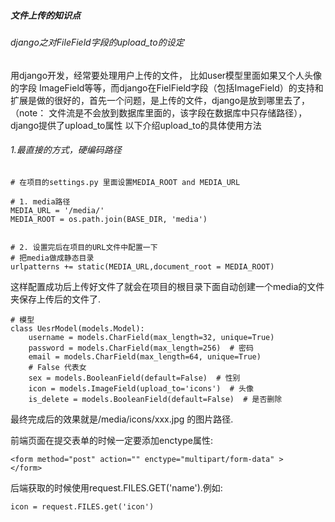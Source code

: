 ##### 文件上传的知识点

###### django之对FileField字段的upload_to的设定

用django开发，经常要处理用户上传的文件， 比如user模型里面如果又个人头像的字段 ImageField等等，而django在FielField字段（包括ImageField）的支持和扩展是做的很好的，首先一个问题，是上传的文件，django是放到哪里去了，（note： 文件流是不会放到数据库里面的，该字段在数据库中只存储路径），django提供了upload_to属性 
 	以下介绍upload_to的具体使用方法

###### 1.最直接的方式，硬编码路径

```
# 在项目的settings.py 里面设置MEDIA_ROOT and MEDIA_URL
        
# 1. media路径
MEDIA_URL = '/media/'
MEDIA_ROOT = os.path.join(BASE_DIR, 'media')


# 2. 设置完后在项目的URL文件中配置一下
# 把media做成静态目录
urlpatterns += static(MEDIA_URL,document_root = MEDIA_ROOT)
```

这样配置成功后上传好文件了就会在项目的根目录下面自动创建一个media的文件夹保存上传后的文件了.

```
# 模型
class UesrModel(models.Model):
    username = models.CharField(max_length=32, unique=True)
    password = models.CharField(max_length=256)  # 密码
    email = models.CharField(max_length=64, unique=True)
    # False 代表女
    sex = models.BooleanField(default=False)  # 性别
    icon = models.ImageField(upload_to='icons')  # 头像
    is_delete = models.BooleanField(default=False)  # 是否删除
```

最终完成后的效果就是/media/icons/xxx.jpg 的图片路径.

前端页面在提交表单的时候一定要添加enctype属性:

```
<form method="post" action="" enctype="multipart/form-data" >
</form>
```

后端获取的时候使用request.FILES.GET('name').例如:

```
icon = request.FILES.get('icon')
```

